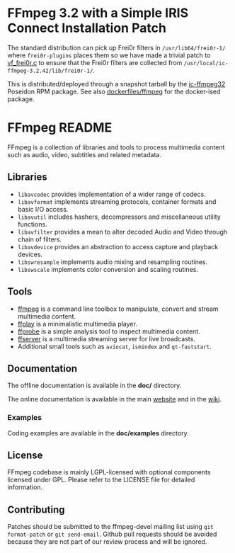 # FFmpeg 3.2 with a Simple IRIS Connect Installation Patch

The standard distribution can pick up Frei0r filters in `/usr/lib64/frei0r-1/`
where `frei0r-plugins` places them so we have made a trivial patch to
[vf_frei0r.c](https://github.com/iconnect/FFmpeg/commit/2bd92eed0e4cc57e148b1fe9b29e8637e358f75e)
to ensure that the Frei0r filters are collected from `/usr/local/ic-ffmpeg-3.2.42/lib/frei0r-1/`.

This is distributed/deployed through a snapshot tarball
by the [ic-ffmpeg32](https://github.com/iconnect/poseidon/blob/master/doc/ic-ffmpeg32.md)
Poseidon RPM package. See also [dockerfiles/ffmpeg](https://github.com/iconnect/dockerfiles/tree/master/ffmpeg)
for the docker-ised package.


FFmpeg README
=============

FFmpeg is a collection of libraries and tools to process multimedia content
such as audio, video, subtitles and related metadata.

## Libraries

* `libavcodec` provides implementation of a wider range of codecs.
* `libavformat` implements streaming protocols, container formats and basic I/O access.
* `libavutil` includes hashers, decompressors and miscellaneous utility functions.
* `libavfilter` provides a mean to alter decoded Audio and Video through chain of filters.
* `libavdevice` provides an abstraction to access capture and playback devices.
* `libswresample` implements audio mixing and resampling routines.
* `libswscale` implements color conversion and scaling routines.

## Tools

* [ffmpeg](https://ffmpeg.org/ffmpeg.html) is a command line toolbox to
  manipulate, convert and stream multimedia content.
* [ffplay](https://ffmpeg.org/ffplay.html) is a minimalistic multimedia player.
* [ffprobe](https://ffmpeg.org/ffprobe.html) is a simple analysis tool to inspect
  multimedia content.
* [ffserver](https://ffmpeg.org/ffserver.html) is a multimedia streaming server
  for live broadcasts.
* Additional small tools such as `aviocat`, `ismindex` and `qt-faststart`.

## Documentation

The offline documentation is available in the **doc/** directory.

The online documentation is available in the main [website](https://ffmpeg.org)
and in the [wiki](https://trac.ffmpeg.org).

### Examples

Coding examples are available in the **doc/examples** directory.

## License

FFmpeg codebase is mainly LGPL-licensed with optional components licensed under
GPL. Please refer to the LICENSE file for detailed information.

## Contributing

Patches should be submitted to the ffmpeg-devel mailing list using
`git format-patch` or `git send-email`. Github pull requests should be
avoided because they are not part of our review process and will be ignored.

